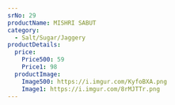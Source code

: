 ```yaml
---
srNo: 29
productName: MISHRI SABUT
category:
  - Salt/Sugar/Jaggery
productDetails:
  price:
    Price500: 59
    Price1: 98
  productImage:
    Image500: https://i.imgur.com/KyfoBXA.png
    Image1: https://i.imgur.com/8rMJTTr.png
---
```

